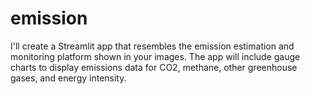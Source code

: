 # emission

I'll create a Streamlit app that resembles the emission estimation and monitoring platform shown in your images. The app will include gauge charts to display emissions data for CO2, methane, other greenhouse gases, and energy intensity.
